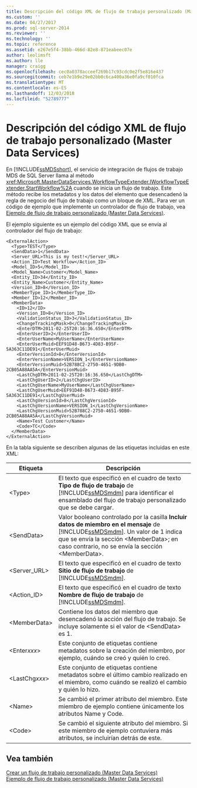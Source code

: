 ```yaml
---
title: Descripción del código XML de flujo de trabajo personalizado (Master Data Services) | Microsoft Docs
ms.custom: ''
ms.date: 04/27/2017
ms.prod: sql-server-2014
ms.reviewer: ''
ms.technology: ''
ms.topic: reference
ms.assetid: e267e5f4-38bb-466d-82e8-871eabeec07e
author: leolimsft
ms.author: lle
manager: craigg
ms.openlocfilehash: cec0a0378acceef269b17c93cdc0e2f5e816e437
ms.sourcegitcommit: ceb7e1b9e29e02bb0c6ca400a36e0fa9cf010fca
ms.translationtype: MT
ms.contentlocale: es-ES
ms.lasthandoff: 12/03/2018
ms.locfileid: "52789777"
---
```

# <a name="custom-workflow-xml-description-master-data-services"></a>Descripción del código XML de flujo de trabajo personalizado (Master Data Services)
  En [!INCLUDE[ssMDSshort](../../includes/ssmdsshort-md.md)], el servicio de integración de flujos de trabajo MDS de SQL Server llama al método <xref:Microsoft.MasterDataServices.WorkflowTypeExtender.IWorkflowTypeExtender.StartWorkflow%2A> cuando se inicia un flujo de trabajo. Este método recibe los metadatos y los datos del elemento que desencadenó la regla de negocio del flujo de trabajo como un bloque de XML. Para ver un código de ejemplo que implemente un controlador de flujo de trabajo, vea [Ejemplo de flujo de trabajo personalizado &#40;Master Data Services&#41;](create-a-custom-workflow-example.md).  
  
 El ejemplo siguiente es un ejemplo del código XML que se envía al controlador del flujo de trabajo:  
  
```scr  
<ExternalAction>  
  <Type>TEST</Type>  
  <SendData>1</SendData>  
  <Server_URL>This is my test!</Server_URL>  
  <Action_ID>Test Workflow</Action_ID>  
  <Model_ID>5</Model_ID>  
  <Model_Name>Customer</Model_Name>  
  <Entity_ID>34</Entity_ID>  
  <Entity_Name>Customer</Entity_Name>  
  <Version_ID>8</Version_ID>  
  <MemberType_ID>1</MemberType_ID>  
  <Member_ID>12</Member_ID>  
  <MemberData>  
    <ID>12</ID>  
    <Version_ID>8</Version_ID>  
    <ValidationStatus_ID>3</ValidationStatus_ID>  
    <ChangeTrackingMask>0</ChangeTrackingMask>  
    <EnterDTM>2011-02-25T20:16:36.650</EnterDTM>  
    <EnterUserID>2</EnterUserID>  
    <EnterUserName>MyUserName</EnterUserName>  
    <EnterUserMuid>EEF91D48-B673-4D83-B95F-5A363C11DE91</EnterUserMuid>  
    <EnterVersionId>8</EnterVersionId>  
    <EnterVersionName>VERSION_1</EnterVersionName>  
    <EnterVersionMuid>52B788C2-2750-4651-9DB0-2CB05A88AA5A</EnterVersionMuid>  
    <LastChgDTM>2011-02-25T20:16:36.650</LastChgDTM>  
    <LastChgUserID>2</LastChgUserID>  
    <LastChgUserName>MyUserName</LastChgUserName>  
    <LastChgUserMuid>EEF91D48-B673-4D83-B95F-5A363C11DE91</LastChgUserMuid>  
    <LastChgVersionId>8</LastChgVersionId>  
    <LastChgVersionName>VERSION_1</LastChgVersionName>  
    <LastChgVersionMuid>52B788C2-2750-4651-9DB0-2CB05A88AA5A</LastChgVersionMuid>  
    <Name>Test Customer</Name>  
    <Code>TC</Code>  
  </MemberData>  
</ExternalAction>  
```  
  
 En la tabla siguiente se describen algunas de las etiquetas incluidas en este XML:  
  
|Etiqueta|Descripción|  
|---------|-----------------|  
|\<Type>|El texto que especificó en el cuadro de texto **Tipo de flujo de trabajo** de [!INCLUDE[ssMDSmdm](../../includes/ssmdsmdm-md.md)] para identificar el ensamblado del flujo de trabajo personalizado que se debe cargar.|  
|\<SendData>|Valor booleano controlado por la casilla **Incluir datos de miembro en el mensaje** de [!INCLUDE[ssMDSmdm](../../includes/ssmdsmdm-md.md)]. Un valor de 1 indica que se envía la sección \<MemberData>; en caso contrario, no se envía la sección \<MemberData>.|  
|<Server_URL>|El texto que especificó en el cuadro de texto **Sitio de flujo de trabajo** de [!INCLUDE[ssMDSmdm](../../includes/ssmdsmdm-md.md)].|  
|<Action_ID>|El texto que especificó en el cuadro de texto **Nombre de flujo de trabajo** de [!INCLUDE[ssMDSmdm](../../includes/ssmdsmdm-md.md)].|  
|\<MemberData>|Contiene los datos del miembro que desencadenó la acción del flujo de trabajo. Se incluye solamente si el valor de \<SendData> es 1.|  
|\<Enter*xxx*>|Este conjunto de etiquetas contiene metadatos sobre la creación del miembro, por ejemplo, cuándo se creó y quién lo creó.|  
|\<LastChg*xxx*>|Este conjunto de etiquetas contiene metadatos sobre el último cambio realizado en el miembro, como cuándo se realizó el cambio y quién lo hizo.|  
|\<Name>|Se cambió el primer atributo del miembro. Este miembro de ejemplo contiene únicamente los atributos Name y Code.|  
|\<Code>|Se cambió el siguiente atributo del miembro. Si este miembro de ejemplo contuviera más atributos, se incluirían detrás de este.|  
  
## <a name="see-also"></a>Vea también  
 [Crear un flujo de trabajo personalizado &#40;Master Data Services&#41;](create-a-custom-workflow-master-data-services.md)   
 [Ejemplo de flujo de trabajo personalizado &#40;Master Data Services&#41;](create-a-custom-workflow-example.md)  
  
  
